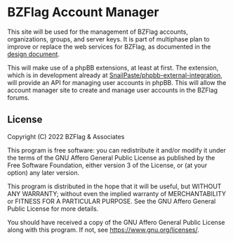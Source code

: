 # BZFlag Account Manager

This site will be used for the management of BZFlag accounts, organizations, groups, and server keys. It is part of
multiphase plan to improve or replace the web services for BZFlag, as documented in the
[design document](https://gist.github.com/blast007/ff89e7186262ceef9dacd26a224eb5de#file-bzflag_web_2021_2022-md).

This will make use of a phpBB extensions, at least at first. The extension, which is in development already at
[SnailPaste/phpbb-external-integration](https://github.com/SnailPaste/phpbb-external-integration), will provide an API
for managing user accounts in phpBB. This will allow the account manager site to create and manage user accounts in the
BZFlag forums.

## License

Copyright (C) 2022 BZFlag & Associates

This program is free software: you can redistribute it and/or modify it under the terms of the GNU Affero General Public
License as published by the Free Software Foundation, either version 3 of the License, or (at your option) any later
version.

This program is distributed in the hope that it will be useful, but WITHOUT ANY WARRANTY; without even the implied
warranty of MERCHANTABILITY or FITNESS FOR A PARTICULAR PURPOSE.  See the GNU Affero General Public License for more
details.

You should have received a copy of the GNU Affero General Public License along with this program.  If not, see
<https://www.gnu.org/licenses/>.
